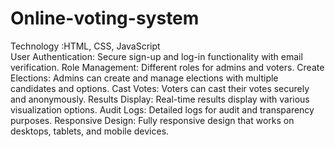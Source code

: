 # Online-voting-system
Technology :HTML, CSS, JavaScript  
User Authentication: Secure sign-up and log-in functionality with email verification.
Role Management: Different roles for admins and voters.
Create Elections: Admins can create and manage elections with multiple candidates and options.
Cast Votes: Voters can cast their votes securely and anonymously.
Results Display: Real-time results display with various visualization options.
Audit Logs: Detailed logs for audit and transparency purposes.
Responsive Design: Fully responsive design that works on desktops, tablets, and mobile devices.
